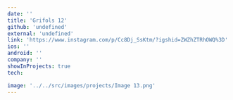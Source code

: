 ```yaml
---
date: ''
title: 'Grifols 12'
github: 'undefined'
external: 'undefined'
link: 'https://www.instagram.com/p/Cc8Dj_SsKtm/?igshid=ZWZhZTRhOWQ%3D'
ios: ''
android: ''
company: ''
showInProjects: true
tech:

image: '../../src/images/projects/Image 13.png'
---
```

